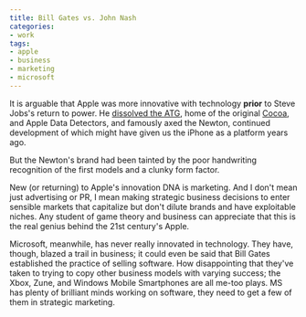 ```yaml
---
title: Bill Gates vs. John Nash
categories:
- work
tags:
- apple
- business
- marketing
- microsoft
---
```


It is arguable that Apple was more innovative with technology **prior** to Steve Jobs's return to power.  He [dissolved the ATG][1], home of the original [Cocoa][2], and Apple Data Detectors, and famously axed the Newton, continued development of which might have given us the iPhone as a platform years ago.

But the Newton's brand had been tainted by the poor handwriting recognition of the first models and a clunky form factor.

New (or returning) to Apple's innovation DNA is marketing.  And I don't mean just advertising or PR, I mean making strategic business decisions to enter sensible markets that capitalize but don't dilute brands and have exploitable niches.  Any student of game theory and business can appreciate that this is the real genius behind the 21st century's Apple.

Microsoft, meanwhile, has never really innovated in technology.  They have, though, blazed a trail in business; it could even be said that Bill Gates established the practice of selling software.  How disappointing that they've taken to trying to copy other business models with varying success; the Xbox, Zune, and Windows Mobile Smartphones are all me-too plays.  MS has plenty of brilliant minds working on software, they need to get a few of them in strategic marketing.

   [1]: http://news.com.com/Apple+shutters+Advanced+Technology+Group/2100-1001_3-203996.html
   [2]: http://db.tidbits.com/article/05437
